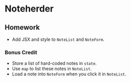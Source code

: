 # Noteherder

## Homework

* Add JSX and style to `NoteList` and `NoteForm`.

### Bonus Credit

* Store a list of hard-coded notes in `state`.
* Use `map` to list these notes in `NoteList`.
* Load a note into `NoteForm` when you click it in `NoteList`.